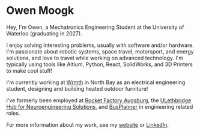 # Owen Moogk
Hey, I'm Owen, a Mechatronics Engineering Student at the University of Waterloo (graduating in 2027).

I enjoy solving interesting problems, usually with software and/or hardware. I'm passionate about robotic systems, space travel, motorsport, and energy solutions, and love to travel while working on advanced technology. I'm typically using tools like Altium, Python, React, SolidWorks, and 3D Printers to make cool stuff!

I'm currently working at [Wrmth](https://wrmth.ca) in North Bay as an electrical engineering student, designing and building heated outdoor furniture!

I've formerly been employed at [Rocket Factory Augsburg](https://rfa.space), the [ULethbridge Hub for Neuroengineering Solutions](https://www.linkedin.com/company/hub-for-neuroengineering-solutions), and [BusPlanner](https://busplanner.com) in engineering related roles.

For more information about my work, see my [website](https://owenmoogk.github.io) or [LinkedIn](https://linkedin.com/in/owenmoogk/).
